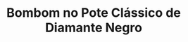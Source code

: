 ---
title: Bombom no Pote Clássico de Diamante Negro
description: 
category: Bombons
subcategory: Pote
flavor: Diamante Negro
price: 15
---